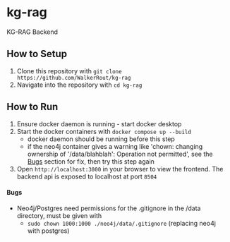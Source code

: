 # kg-rag
KG-RAG Backend

## How to Setup
1. Clone this repository with `git clone https://github.com/WalkerRout/kg-rag`
2. Navigate into the repository with `cd kg-rag`

## How to Run
1. Ensure docker daemon is running - start docker desktop
2. Start the docker containers with `docker compose up --build`
   - docker daemon should be running before this step
   - if the neo4j container gives a warning like 'chown: changing ownership of '/data/blahblah': Operation not permitted', see the [Bugs](#Bugs) section for fix, then try this step again
3. Open `http://localhost:3000` in your browser to view the frontend. The backend api is exposed to localhost at port `8504`

#### Bugs
- Neo4j/Postgres need permissions for the .gitignore in the /data directory, must be given with
  - `sudo chown 1000:1000 ./neo4j/data/.gitignore` (replacing neo4j with postgres)
